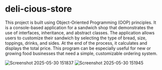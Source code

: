 # deli-cious-store
This project is built using Object-Oriented Programming (OOP) principles. It is a console-based application for a sandwich shop that demonstrates the use of interfaces, inheritance, and abstract classes. The application allows users to customize their sandwich by selecting the type of bread, size, toppings, drinks, and sides. At the end of the process, it calculates and displays the total price. This program can be especially useful for new or growing food businesses that need a simple, customizable ordering system.

![Screenshot 2025-05-30 151837](https://github.com/user-attachments/assets/9fc4124f-0dea-42d6-ac3f-4551ee095bdf)
![Screenshot 2025-05-30 151945](https://github.com/user-attachments/assets/f5c21255-b917-4a92-999f-9732d1ac679c)
